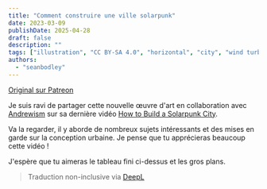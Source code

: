 ```yaml
---
title: "Comment construire une ville solarpunk"
date: 2023-03-09
publishDate: 2025-04-28
draft: false
description: ""
tags: ["illustration", "CC BY-SA 4.0", "horizontal", "city", "wind turbine", "mountains"]
authors:
  - "seanbodley"
---
```


[Original sur Patreon](https://www.patreon.com/posts/how-to-build-79790609)

Je suis ravi de partager cette nouvelle œuvre d'art en collaboration avec [Andrewism](https://www.patreon.com/saintdrew/posts) sur sa dernière vidéo [How to Build a Solarpunk City](https://www.youtube.com/watch?v=4UmU1dSe3n0&ab_channel=Andrewism).  

Va la regarder, il y aborde de nombreux sujets intéressants et des mises en garde sur la conception urbaine.  Je pense que tu apprécieras beaucoup cette vidéo !

J'espère que tu aimeras le tableau fini ci-dessus et les gros plans.  


> Traduction non-inclusive via [DeepL](https://www.deepl.com/translator)
